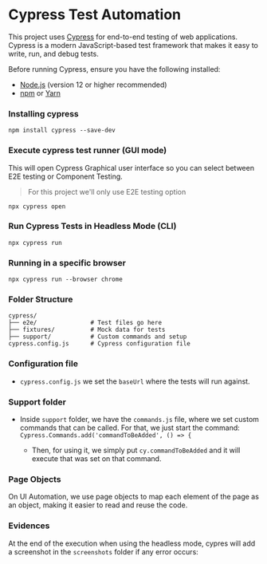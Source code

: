 # Cypress Test Automation

This project uses [Cypress](https://www.cypress.io/) for end-to-end testing of web applications. Cypress is a modern JavaScript-based test framework that makes it easy to write, run, and debug tests.


Before running Cypress, ensure you have the following installed:

- [Node.js](https://nodejs.org/) (version 12 or higher recommended)
- [npm](https://www.npmjs.com/) or [Yarn](https://yarnpkg.com/)

### Installing cypress

`npm install cypress --save-dev`

### Execute cypress test runner (GUI mode)

This will open Cypress Graphical user interface so you can select between E2E testing or Component Testing.
> For this project we'll only use E2E testing option

`npx cypress open`

### Run Cypress Tests in Headless Mode (CLI)

`npx cypress run`

### Running in a specific browser

`npx cypress run --browser chrome`

### Folder Structure

```
cypress/
├── e2e/               # Test files go here
├── fixtures/          # Mock data for tests
├── support/           # Custom commands and setup
cypress.config.js      # Cypress configuration file
```
### Configuration file
-  `cypress.config.js` we set the `baseUrl` where the tests will run against.

### Support folder
- Inside `support` folder, we have the `commands.js` file, where we set custom commands that can be called. For that, we just start the command: `Cypress.Commands.add('commandToBeAdded', () => {`

    - Then, for using it, we simply put `cy.commandToBeAdded` and it will execute that was set on that command.

### Page Objects

On UI Automation, we use page objects to map each element of the page as an object, making it easier to read and reuse the code.

### Evidences

At the end of the execution when using the headless mode, cypres will add a screenshot in the `screenshots` folder if any error occurs:





